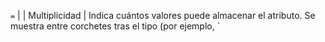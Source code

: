 `=`                                                                                                                                                                              |
| Multiplicidad       | Indica cuántos valores puede almacenar el atributo. Se muestra entre corchetes tras el tipo (por ejemplo, `